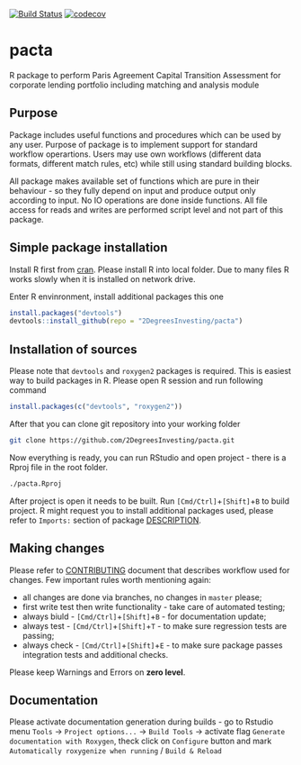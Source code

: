 [![Build Status](https://travis-ci.com/2DegreesInvesting/pacta)](https://travis-ci.com/2DegreesInvesting/pacta)
[![codecov](https://codecov.io/gh/2DegreesInvesting/pacta/branch/master/graphs/badge.svg)](https://codecov.io/gh/2DegreesInvesting/pacta)


# pacta

R package to perform Paris Agreement Capital Transition Assessment for corporate lending portfolio including matching and analysis module

## Purpose

Package includes useful functions and procedures which can be used by any user. Purpose of package is to implement support for standard workflow operartions. Users may use own workflows (different data formats, different match rules, etc) while still using standard building blocks.

All package makes available set of functions which are pure in their behaviour - so they fully depend on input and produce output only according to input. No IO operations are done inside functions. All file access for reads and writes are performed script level and not part of this package.

## Simple package installation 

Install R first from [cran](https://cran.r-project.org). Please install R into local folder. Due to many files R works slowly when it is installed on network drive.

Enter R envinronment, install additional packages this one

```R
install.packages("devtools")
devtools::install_github(repo = "2DegreesInvesting/pacta")
```

## Installation of sources 

Please note that `devtools` and `roxygen2` packages is required. This is easiest way to build packages in R. Please open R session and run following command

```R
install.packages(c("devtools", "roxygen2"))
```

After that you can clone git repository into your working folder

```sh
git clone https://github.com/2DegreesInvesting/pacta.git
```

Now everything is ready, you can run RStudio and open project - there is a Rproj file in the root folder.

```sh
./pacta.Rproj
```

After project is open it needs to be built. Run `[Cmd/Ctrl]`+`[Shift]`+`B` to build project. R might request you to install additional packages used, please refer to `Imports:` section of package [DESCRIPTION](/DESCRIPTION).

## Making changes 

Please refer to [CONTRIBUTING](/CONTRIBUTING) document that describes workflow used for changes. Few important rules worth mentioning again:

* all changes are done via branches, no changes in `master` please;
* first write test then write functionality - take care of automated testing;
* always biuld - `[Cmd/Ctrl]`+`[Shift]`+`B` - for documentation update;
* always test - `[Cmd/Ctrl]`+`[Shift]`+`T` - to make sure regression tests are passing;
* always check - `[Cmd/Ctrl]`+`[Shift]`+`E` - to make sure package passes integration tests and additional checks. 

Please keep Warnings and Errors on **zero level**.

## Documentation

Please activate documentation generation during builds - go to Rstudio menu `Tools` -> `Project options...` -> `Build Tools` -> activate flag `Generate documentation with Roxygen`, theck click on `Configure` button and mark `Automatically roxygenize when running` / `Build & Reload`
